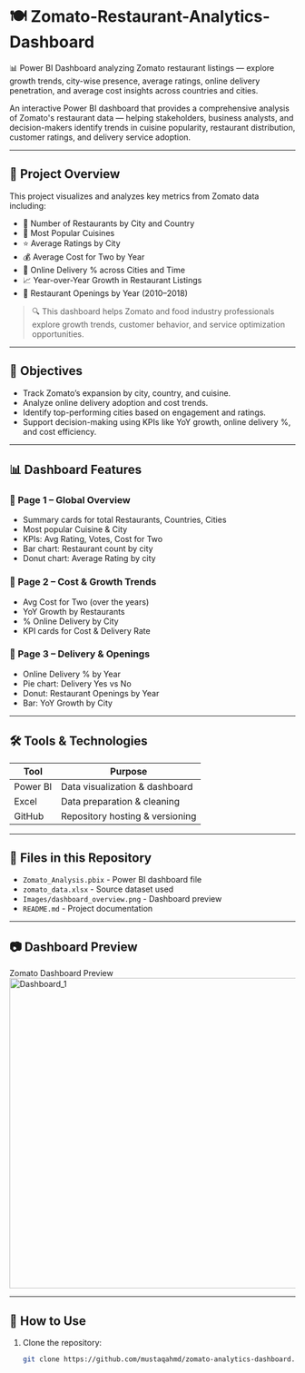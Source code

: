 # 🍽️ Zomato-Restaurant-Analytics-Dashboard

📊 Power BI Dashboard analyzing Zomato restaurant listings — explore growth trends, city-wise presence, average ratings, online delivery penetration, and average cost insights across countries and cities.

An interactive Power BI dashboard that provides a comprehensive analysis of Zomato's restaurant data — helping stakeholders, business analysts, and decision-makers identify trends in cuisine popularity, restaurant distribution, customer ratings, and delivery service adoption.

---

## 📌 Project Overview

This project visualizes and analyzes key metrics from Zomato data including:

- 📍 Number of Restaurants by City and Country  
- 🍲 Most Popular Cuisines  
- ⭐ Average Ratings by City  
- 💰 Average Cost for Two by Year  
- 🚚 Online Delivery % across Cities and Time  
- 📈 Year-over-Year Growth in Restaurant Listings  
- 🧭 Restaurant Openings by Year (2010–2018)

> 🔍 This dashboard helps Zomato and food industry professionals explore growth trends, customer behavior, and service optimization opportunities.

---

## 🎯 Objectives

- Track Zomato’s expansion by city, country, and cuisine.
- Analyze online delivery adoption and cost trends.
- Identify top-performing cities based on engagement and ratings.
- Support decision-making using KPIs like YoY growth, online delivery %, and cost efficiency.

---

## 📊 Dashboard Features

### 🔹 Page 1 – Global Overview
- Summary cards for total Restaurants, Countries, Cities
- Most popular Cuisine & City
- KPIs: Avg Rating, Votes, Cost for Two
- Bar chart: Restaurant count by city
- Donut chart: Average Rating by city

### 🔹 Page 2 – Cost & Growth Trends
- Avg Cost for Two (over the years)
- YoY Growth by Restaurants
- % Online Delivery by City
- KPI cards for Cost & Delivery Rate

### 🔹 Page 3 – Delivery & Openings
- Online Delivery % by Year
- Pie chart: Delivery Yes vs No
- Donut: Restaurant Openings by Year
- Bar: YoY Growth by City

---

## 🛠 Tools & Technologies

| Tool       | Purpose                         |
|------------|----------------------------------|
| Power BI   | Data visualization & dashboard   |
| Excel      | Data preparation & cleaning      |
| GitHub     | Repository hosting & versioning  |

---

## 📁 Files in this Repository

- `Zomato_Analysis.pbix` - Power BI dashboard file  
- `zomato_data.xlsx` - Source dataset used  
- `Images/dashboard_overview.png` - Dashboard preview  
- `README.md` - Project documentation  

---

## 📷 Dashboard Preview

Zomato Dashboard Preview  
<img width="966" height="547" alt="Dashboard_1" src="https://github.com/user-attachments/assets/eaf240c9-4e09-4fac-908d-aa365e4ca29b" />

---


## 🚀 How to Use

1. Clone the repository:
   ```bash
   git clone https://github.com/mustaqahmd/zomato-analytics-dashboard.git
